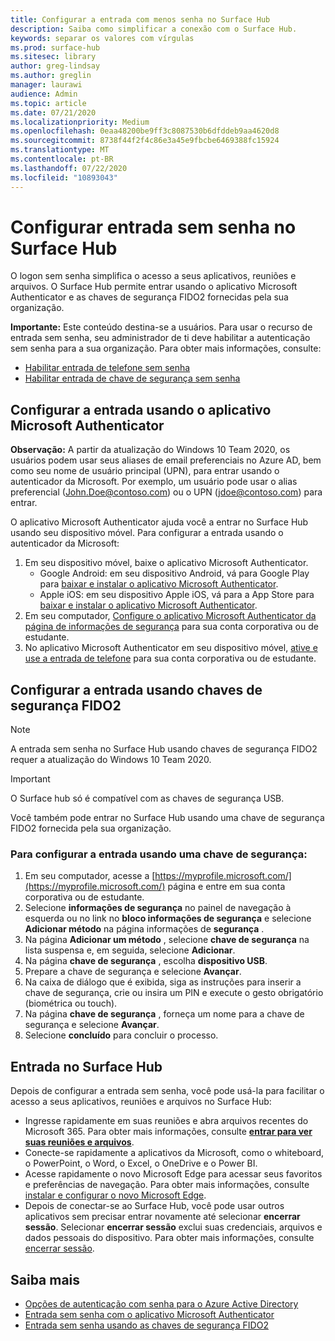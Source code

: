 ```yaml
---
title: Configurar a entrada com menos senha no Surface Hub
description: Saiba como simplificar a conexão com o Surface Hub.
keywords: separar os valores com vírgulas
ms.prod: surface-hub
ms.sitesec: library
author: greg-lindsay
ms.author: greglin
manager: laurawi
audience: Admin
ms.topic: article
ms.date: 07/21/2020
ms.localizationpriority: Medium
ms.openlocfilehash: 0eaa48200be9ff3c8087530b6dfddeb9aa4620d8
ms.sourcegitcommit: 8738f44f2f4c86e3a45e9fbcbe6469388fc15924
ms.translationtype: MT
ms.contentlocale: pt-BR
ms.lasthandoff: 07/22/2020
ms.locfileid: "10893043"
---
```

# Configurar entrada sem senha no Surface Hub

 
O logon sem senha simplifica o acesso a seus aplicativos, reuniões e arquivos. O Surface Hub permite entrar usando o aplicativo Microsoft Authenticator e as chaves de segurança FIDO2 fornecidas pela sua organização.

**Importante:** Este conteúdo destina-se a usuários. Para usar o recurso de entrada sem senha, seu administrador de ti deve habilitar a autenticação sem senha para a sua organização. Para obter mais informações, consulte:

- [Habilitar entrada de telefone sem senha](https://docs.microsoft.com/azure/active-directory/authentication/howto-authentication-passwordless-phone)
- [Habilitar entrada de chave de segurança sem senha](https://docs.microsoft.com/azure/active-directory/authentication/howto-authentication-passwordless-security-key)


## Configurar a entrada usando o aplicativo Microsoft Authenticator

**Observação:** A partir da atualização do Windows 10 Team 2020, os usuários podem usar seus aliases de email preferenciais no Azure AD, bem como seu nome de usuário principal (UPN), para entrar usando o autenticador da Microsoft. Por exemplo, um usuário pode usar o alias preferencial (John.Doe@contoso.com) ou o UPN (jdoe@contoso.com) para entrar.
 
O aplicativo Microsoft Authenticator ajuda você a entrar no Surface Hub usando seu dispositivo móvel. Para configurar a entrada usando o autenticador da Microsoft:


1. Em seu dispositivo móvel, baixe o aplicativo Microsoft Authenticator.
    - Google Android: em seu dispositivo Android, vá para Google Play para [baixar e instalar o aplicativo Microsoft Authenticator](https://app.adjust.com/e3rxkc_7lfdtm?fallback=https%3A%2F%2Fplay.google.com%2Fstore%2Fapps%2Fdetails%3Fid%3Dcom.azure.authenticator).
    - Apple iOS: em seu dispositivo Apple iOS, vá para a App Store para [baixar e instalar o aplicativo Microsoft Authenticator](https://app.adjust.com/e3rxkc_7lfdtm?fallback=https%3A%2F%2Fitunes.apple.com%2Fus%2Fapp%2Fmicrosoft-authenticator%2Fid983156458).
2. Em seu computador, [Configure o aplicativo Microsoft Authenticator da página de informações de segurança](https://docs.microsoft.com/azure/active-directory/user-help/security-info-setup-auth-app#set-up-the-microsoft-authenticator-app-from-the-security-info-page) para sua conta corporativa ou de estudante.
3. No aplicativo Microsoft Authenticator em seu dispositivo móvel, [ative e use a entrada de telefone](https://docs.microsoft.com/azure/active-directory/user-help/user-help-auth-app-sign-in#turn-on-and-use-phone-sign-in-for-your-work-or-school-account) para sua conta corporativa ou de estudante.

 
## Configurar a entrada usando chaves de segurança FIDO2

> [!NOTE]
>  A entrada sem senha no Surface Hub usando chaves de segurança FIDO2 requer a atualização do Windows 10 Team 2020.

> [!IMPORTANT]
> O Surface hub só é compatível com as chaves de segurança USB.
 
Você também pode entrar no Surface Hub usando uma chave de segurança FIDO2 fornecida pela sua organização. 

### Para configurar a entrada usando uma chave de segurança:


1. Em seu computador, acesse a [https://myprofile.microsoft.com/](https://myprofile.microsoft.com/) página e entre em sua conta corporativa ou de estudante.
2. Selecione **informações de segurança** no painel de navegação à esquerda ou no link no **bloco informações de segurança** e selecione **Adicionar método** na página informações de **segurança** .
3. Na página **Adicionar um método** , selecione **chave de segurança** na lista suspensa e, em seguida, selecione **Adicionar**.
4. Na página **chave de segurança** , escolha **dispositivo USB**.
5. Prepare a chave de segurança e selecione **Avançar**.
6. Na caixa de diálogo que é exibida, siga as instruções para inserir a chave de segurança, crie ou insira um PIN e execute o gesto obrigatório (biométrica ou touch).
7. Na página **chave de segurança** , forneça um nome para a chave de segurança e selecione **Avançar**.
8. Selecione **concluído** para concluir o processo.

## Entrada no Surface Hub

Depois de configurar a entrada sem senha, você pode usá-la para facilitar o acesso a seus aplicativos, reuniões e arquivos no Surface Hub:

- Ingresse rapidamente em suas reuniões e abra arquivos recentes do Microsoft 365. Para obter mais informações, consulte [**entrar para ver suas reuniões e arquivos**](https://support.microsoft.com/help/4506480/sign-in-to-see-your-meetings-and-files-on-surface-hub).
- Conecte-se rapidamente a aplicativos da Microsoft, como o whiteboard, o PowerPoint, o Word, o Excel, o OneDrive e o Power BI.
- Acesse rapidamente o novo Microsoft Edge para acessar seus favoritos e preferências de navegação. Para obter mais informações, consulte [instalar e configurar o novo Microsoft Edge](surface-hub-install-chromium-edge.md).
- Depois de conectar-se ao Surface Hub, você pode usar outros aplicativos sem precisar entrar novamente até selecionar **encerrar sessão**. Selecionar **encerrar sessão** exclui suas credenciais, arquivos e dados pessoais do dispositivo. Para obter mais informações, consulte [encerrar sessão](finishing-your-surface-hub-meeting.md).


## Saiba mais

- [Opções de autenticação com senha para o Azure Active Directory](https://docs.microsoft.com/azure/active-directory/authentication/concept-authentication-passwordless)
- [Entrada sem senha com o aplicativo Microsoft Authenticator](https://docs.microsoft.com/azure/active-directory/authentication/howto-authentication-passwordless-phone)
- [Entrada sem senha usando as chaves de segurança FIDO2](https://docs.microsoft.com/azure/active-directory/authentication/howto-authentication-passwordless-security-key#user-registration-and-management-of-fido2-security-keys)

